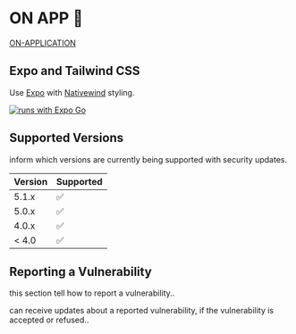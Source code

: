 # ON APP  :blue_car:

 [ON-APPLICATION](https://on-application.vercel.app) 
 
## Expo and Tailwind CSS

Use [Expo](https://docs.expo.dev/introduction/) with [Nativewind](https://www.nativewind.dev/v4/overview/) styling.

[![runs with Expo Go](https://img.shields.io/badge/Runs%20with%20Expo%20Go-000.svg?style=flat-square&logo=EXPO&labelColor=f3f3f3&logoColor=000)](https://expo.dev/client)


## Supported Versions

inform which versions are currently being supported with security updates.

| Version | Supported          |
| ------- | ------------------ |
| 5.1.x   | :white_check_mark: |
| 5.0.x   | :white_check_mark:                |
| 4.0.x   | :white_check_mark: |
| < 4.0   | :white_check_mark:                |

## Reporting a Vulnerability

this section tell  how to report a vulnerability..

can receive updates about a
reported vulnerability, if the vulnerability is accepted or
refused..
